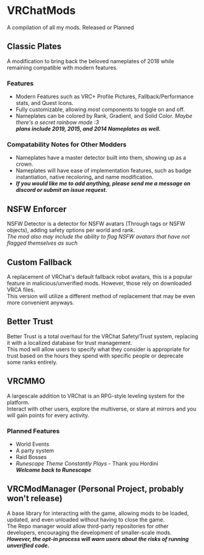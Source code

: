 # VRChatMods
A compilation of all my mods. Released or Planned

## Classic Plates
A modification to bring back the beloved nameplates of 2018 while remaining compatible with modern features.  

### Features
- Modern Features such as VRC+ Profile Pictures, Fallback/Performance stats, and Quest Icons.  
- Fully customizable, allowing *most* components to toggle on and off.  
- Nameplates can be colored by Rank, Gradient, and Solid Color. *Maybe there's a secret rainbow mode :3*  
***plans include 2019, 2015, and 2014 Nameplates as well.***  

### Compatability Notes for Other Modders
- Nameplates have a master detector built into them, showing up as a crown.  
- Nameplates will have ease of implementation features, such as badge instantiation, native recoloring, and name modification.  
- ***If you would like me to add anything, please send me a message on discord or submit an issue request.***
  
  
## NSFW Enforcer
NSFW Detector is a detector for NSFW avatars (Through tags or NSFW objects), adding safety options per world and rank.  
*The mod also may include the ability to flag NSFW avatars that have not flagged themselves as such*
  
  
## Custom Fallback
A replacement of VRChat's default fallback robot avatars, this is a popular feature in malicious/unverified mods. However, those rely on downloaded VRCA files.  
This version will utilize a different method of replacement that may be even more convenient anyways.
  
  
## Better Trust
Better Trust is a total overhaul for the VRChat Safety/Trust system, replacing it with a localized database for trust management.  
This mod will allow users to specify what they consider is appropriate for trust based on the hours they spend with specific people or deprecate some ranks entirely.
  
  
## VRCMMO
A largescale addition to VRChat is an RPG-style leveling system for the platform.  
Interact with other users, explore the multiverse, or stare at mirrors and you will gain points for every activity.  
### Planned Features
- World Events
- A party system
- Raid Bosses  
- *Runescape Theme Constantly Plays* - Thank you Hordini  
***Welcome back to Runescape***  
  
  
## VRCModManager (Personal Project, probably won't release)
A base library for interacting with the game, allowing mods to be loaded, updated, and even unloaded without having to close the game.   
The Repo manager would allow third-party repositories for other developers, encouraging the development of smaller-scale mods.    
***However, the opt-in process will warn users about the risks of running unverified code.***

